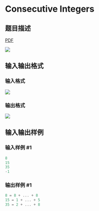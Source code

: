 # Consecutive Integers

## 题目描述

[problemUrl]: https://uva.onlinejudge.org/index.php?option=com_onlinejudge&Itemid=8&category=24&page=show_problem&problem=2221

[PDF](https://uva.onlinejudge.org/external/112/p11254.pdf)

![](https://cdn.luogu.com.cn/upload/vjudge_pic/UVA11254/22db4f4fbd7024af2c43d9e1c6278b8e102e3e34.png)

## 输入输出格式

### 输入格式

![](https://cdn.luogu.com.cn/upload/vjudge_pic/UVA11254/d24ed3f56970bb78b4847beff83503651ad2fcc1.png)

### 输出格式

![](https://cdn.luogu.com.cn/upload/vjudge_pic/UVA11254/f491b3720864c085f5eae80f25a3b386e8476517.png)

## 输入输出样例

### 输入样例 #1

```cpp
8
15
35
-1
```


### 输出样例 #1

```cpp
8 = 8 + ... + 8
15 = 1 + ... + 5
35 = 2 + ... + 8
```


